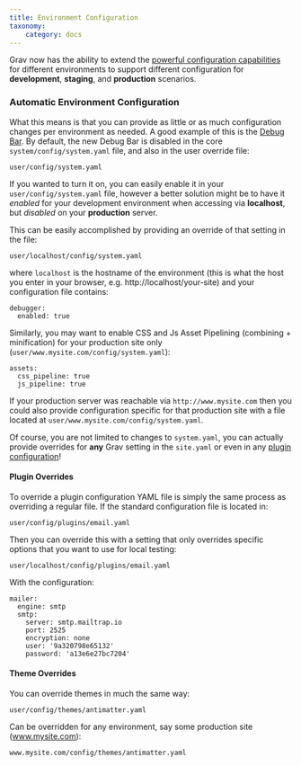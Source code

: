 ```yaml
---
title: Environment Configuration
taxonomy:
    category: docs
---
```


Grav now has the ability to extend the [powerful configuration capabilities](../../basics/grav-configuration) for different environments to support different configuration for **development**, **staging**, and **production** scenarios.

### Automatic Environment Configuration

What this means is that you can provide as little or as much configuration changes per environment as needed.  A good example of this is the [Debug Bar](../debugging).  By default, the new Debug Bar is disabled in the core `system/config/system.yaml` file, and also in the user override file:

```
user/config/system.yaml
```

If you wanted to turn it on, you can easily enable it in your `user/config/system.yaml` file, however a better solution might be to have it _enabled_ for your development environment when accessing via **localhost**, but _disabled_ on your **production** server.

This can be easily accomplished by providing an override of that setting in the file: 

```
user/localhost/config/system.yaml
```

where `localhost` is the hostname of the environment (this is what the host you enter in your browser, e.g. http://localhost/your-site) and your configuration file contains:

```
debugger:
  enabled: true
```

Similarly, you may want to enable CSS and Js Asset Pipelining (combining + minification) for your production site only (`user/www.mysite.com/config/system.yaml`):

```
assets:
  css_pipeline: true
  js_pipeline: true
```

If your production server was reachable via `http://www.mysite.com` then you could also provide configuration specific for that production site with a file located at `user/www.mysite.com/config/system.yaml`.

Of course, you are not limited to changes to `system.yaml`, you can actually provide overrides for **any** Grav setting in the `site.yaml` or even in any [plugin configuration](../../plugins/plugin-basics)!

#### Plugin Overrides

To override a plugin configuration YAML file is simply the same process as overriding a regular file.   If the standard configuration file is located in:

```
user/config/plugins/email.yaml
```

Then you can override this with a setting that only overrides specific options that you want to use for local testing:

```
user/localhost/config/plugins/email.yaml
```

With the configuration: 

```
mailer:
  engine: smtp
  smtp:
    server: smtp.mailtrap.io
    port: 2525
    encryption: none
    user: '9a320798e65132'
    password: 'a13e6e27bc7204'
```

#### Theme Overrides

You can override themes in much the same way:

```
user/config/themes/antimatter.yaml
```

Can be overridden for any environment, say some production site (www.mysite.com):

```
www.mysite.com/config/themes/antimatter.yaml
```
